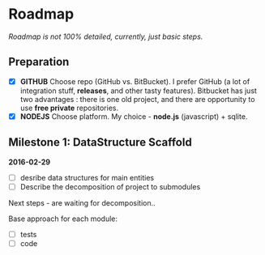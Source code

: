# Roadmap

_Roadmap is not 100% detailed, currently, just basic steps._

## Preparation

* [x] **GITHUB** Choose repo (GitHub vs. BitBucket). I prefer GitHub (a lot of integration stuff, **releases**, and other tasty features). Bitbucket has just two advantages : there is one old project, and there are opportunity to use **free private** repositories.
* [x] **NODEJS** Choose platform. My choice - **node.js** (javascript) + sqlite.

## Milestone 1: DataStructure Scaffold

**2016-02-29**

* [ ] desribe data structures for main entities
* [ ] Describe the decomposition of project to submodules

Next steps - are waiting for decomposition..

Base approach for each module:

* [ ] tests
* [ ] code

## 
